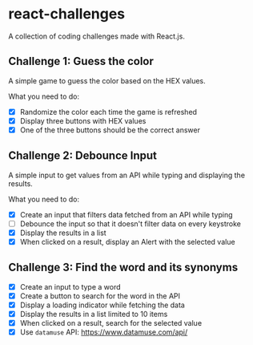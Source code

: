 # react-challenges

A collection of coding challenges made with React.js.

## Challenge 1: Guess the color

A simple game to guess the color based on the HEX values.

What you need to do:

- [x] Randomize the color each time the game is refreshed
- [x] Display three buttons with HEX values
- [x] One of the three buttons should be the correct answer

## Challenge 2: Debounce Input

A simple input to get values from an API while typing and displaying the results.

What you need to do:

- [x] Create an input that filters data fetched from an API while typing
- [ ] Debounce the input so that it doesn't filter data on every keystroke
- [x] Display the results in a list
- [x] When clicked on a result, display an Alert with the selected value

## Challenge 3: Find the word and its synonyms

- [x] Create an input to type a word
- [x] Create a button to search for the word in the API
- [x] Display a loading indicator while fetching the data
- [x] Display the results in a list limited to 10 items
- [x] When clicked on a result, search for the selected value
- [x] Use `datamuse` API: https://www.datamuse.com/api/
